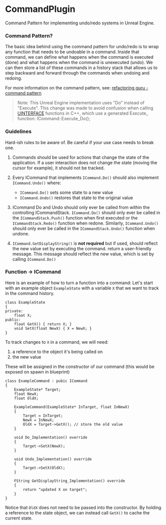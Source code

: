 # CommandPlugin
Command Pattern for implementing undo/redo systems in Unreal Engine. 

### Command Pattern? 

The basic idea behind using the command pattern for undo/redo is to wrap any function that needs to be undoable in a command. 
Inside that command, we can define what happens when the command is executed (done) and what happens when the command is unexecuted (undo).
We can then store a list of these commands in a history stack that allows us to step backward and forward through the commands when undoing and redoing.

For more information on the command pattern, see: [refactoring guru - command pattern](https://refactoring.guru/design-patterns/command)

> Note: This Unreal Engine implementation uses "Do" instead of "Execute".
This change was made to avoid confusion when calling [UINTERFACE](https://docs.unrealengine.com/4.27/en-US/ProgrammingAndScripting/GameplayArchitecture/Interfaces/) functions in C++, which use a generated Execute_ function: ICommand::Execute_Do();

### Guidelines

Hard-ish rules to be aware of. Be careful if your use case needs to break one. 

1) Commands should be used for actions that change the state of the application. If a user interaction does not change the state (moving the cursor for example), it should not be tracked. 

2) Every ICommand that implements `ICommand.Do()` should also implement `ICommand.Undo()` where: 
   - `ICommand.Do()` sets some state to a new value
   - `ICommand.Undo()` restores that state to the original value

3) ICommand Do and Undo should only ever be called from within the controlling ICommandStack. 
`ICommand.Do()` should only ever be called in the `ICommandStack.Push()` function when first executed or the `ICommandStack.Redo()` function when redone.
Similarly, `ICommand.Undo()` should only ever be called in the `ICommandStack.Undo()` function when undone.

4) `ICommand.GetDisplayString()` is **not required** but if used, should reflect the new value set by executing the command. return a user-friendly message. 
This message should reflect the new value, which is set by calling `ICommand.Do()`

### Function -> ICommand

Here is an example of how to turn a function into a command:
Let's start with an example object `ExampleState` with a variable `X` that we want to track in the command history.

```
class ExampleState
{
private: 
	float X;
public: 
	float GetX() { return X; }
	void SetX(float NewX) { X = NewX; }
}
```

To track changes to `X` in a command, we will need:
1) a reference to the object it's being called on
3) the new value 

These will be assigned in the constructor of our command (this would be exposed on spawn in blueprint)

```
class ExampleCommand : pubic ICommand
{
	ExampleState* Target;
	float NewX;
	float OldX;

	ExampleCommand(ExampleState* InTarget, float InNewX)
	{
		Target = InTarget;
		NewX = InNewX;
		OldX = Target->GetX(); // store the old value 
	}

	void Do_Implementation() override
	{
		Target->SetX(NewX);
	}

	void Undo_Implementation() override
	{
		Target->SetX(OldX);
	}

	FString GetDisplayString_Implementation() override
	{
		return "updated X on target";
	} 
}
```

Notice that `OldX` does not need to be passed into the constructor. By holding a reference to the state object, we can instead call `GetX()` to cache the current state. 
